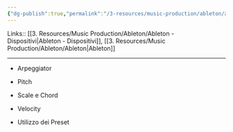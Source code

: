 ```yaml
---
{"dg-publish":true,"permalink":"/3-resources/music-production/ableton/ableton-dispositivi-midi-essenziali/","tags":["type/note"]}
---
```


Links:: [[3. Resources/Music Production/Ableton/Ableton - Dispositivi\|Ableton - Dispositivi]], [[3. Resources/Music Production/Ableton/Ableton\|Ableton]]

---
- Arpeggiator
- Pitch
- Scale e Chord
- Velocity



- Utilizzo dei Preset

